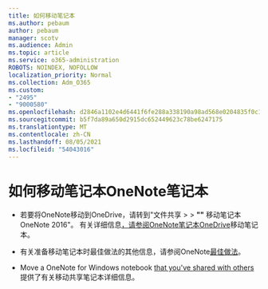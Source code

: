 ```yaml
---
title: 如何移动笔记本
ms.author: pebaum
author: pebaum
manager: scotv
ms.audience: Admin
ms.topic: article
ms.service: o365-administration
ROBOTS: NOINDEX, NOFOLLOW
localization_priority: Normal
ms.collection: Adm_O365
ms.custom:
- "2495"
- "9000580"
ms.openlocfilehash: d2846a1102e4d6441f6fe288a338190a98ad568e0204835f0c1e1f4ea634cf56
ms.sourcegitcommit: b5f7da89a650d2915dc652449623c78be6247175
ms.translationtype: MT
ms.contentlocale: zh-CN
ms.lasthandoff: 08/05/2021
ms.locfileid: "54043016"
---
```

# <a name="how-to-move-a-onenote-notebook"></a>如何移动笔记本OneNote笔记本

* 若要将OneNote移动到OneDrive，请转到"文件共享  >    >  **""** 移动笔记本OneNote 2016"。 有关详细信息[，请参阅OneNote笔记本OneDrive](https://support.office.com/article/Move-a-OneNote-notebook-to-OneDrive-0af0a141-0bdf-49ab-9e50-45dbcca44082)移动笔记本。

* 有关准备移动笔记本时最佳做法的其他信息，请参阅OneNote[最佳做法](https://support.microsoft.com/help/2819334/onenote-syncing-best-practices)。

* Move a OneNote for Windows notebook [that you've shared with others](https://support.office.com/article/Move-a-OneNote-for-Windows-notebook-that-you-ve-shared-with-others-56c7659e-1850-49a6-8874-e2db6b440cd4)提供了有关移动共享笔记本详细信息。
